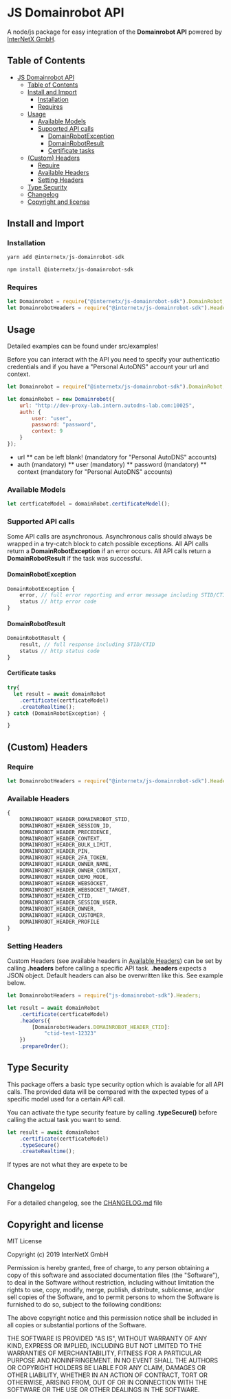 # JS Domainrobot API

A node/js package for easy integration of the **Domainrobot API** powered by [InterNetX GmbH](https://internetx.com).

## Table of Contents

- [JS Domainrobot API](#js-domainrobot-api)
  - [Table of Contents](#table-of-contents)
  - [Install and Import](#install-and-import)
    - [Installation](#installation)
    - [Requires](#requires)
  - [Usage](#usage)
    - [Available Models](#available-models)
    - [Supported API calls](#supported-api-calls)
      - [DomainRobotException](#domainrobotexception)
      - [DomainRobotResult](#domainrobotresult)
      - [Certificate tasks](#certificate-tasks)
  - [(Custom) Headers](#custom-headers)
    - [Require](#require)
    - [Available Headers](#available-headers)
    - [Setting Headers](#setting-headers)
  - [Type Security](#type-security)
  - [Changelog](#changelog)
  - [Copyright and license](#copyright-and-license)

## Install and Import

### Installation

```javascript
yarn add @internetx/js-domainrobot-sdk

npm install @internetx/js-domainrobot-sdk
```

### Requires

```javascript
let Domainrobot = require("@internetx/js-domainrobot-sdk").DomainRobot;
let DomainrobotHeaders = require("@internetx/js-domainrobot-sdk").Headers;
```

## Usage

Detailed examples can be found under src/examples!

Before you can interact with the API you need to specify your authenticatio credentials and if you have a "Personal AutoDNS" account your url and context.

```javascript
let Domainrobot = require("@internetx/js-domainrobot-sdk").DomainRobot;

let domainRobot = new Domainrobot({
    url: "http://dev-proxy-lab.intern.autodns-lab.com:10025",
    auth: {
        user: "user",
        password: "password",
        context: 9
    }
});
```

- url
    ** can be left blank! (mandatory for "Personal AutoDNS" accounts)
- auth (mandatory)
    ** user (mandatory)
    ** password (mandatory)
    ** context (mandatory for "Personal AutoDNS" accounts)

### Available Models

```javascript
let certficateModel = domainRobot.certificateModel();
```

### Supported API calls

Some API calls are asynchronous. Asynchronous calls should always be wrapped in a try-catch block to catch
possible exceptions.
All API calls return a **DomainRobotException** if an error occurs.
All API calls return a **DomainRobotResult** if the task was successful.

#### DomainRobotException

```javascript
DomainRobotException {
    error, // full error reporting and error message including STID/CTID
    status // http error code
}
```

#### DomainRobotResult

```javascript
DomainRobotResult {
    result, // full response including STID/CTID
    status // http status code
}
```

#### Certificate tasks

```javascript
try{
  let result = await domainRobot
    .certificate(certficateModel)
    .createRealtime();
} catch (DomainRobotException) {

}
```

## (Custom) Headers

### Require

```javascript
let DomainrobotHeaders = require("@internetx/js-domainrobot-sdk").Headers;
```

### Available Headers

```javascript
{
    DOMAINROBOT_HEADER_DOMAINROBOT_STID,
    DOMAINROBOT_HEADER_SESSION_ID,
    DOMAINROBOT_HEADER_PRECEDENCE,
    DOMAINROBOT_HEADER_CONTEXT,
    DOMAINROBOT_HEADER_BULK_LIMIT,
    DOMAINROBOT_HEADER_PIN,
    DOMAINROBOT_HEADER_2FA_TOKEN,
    DOMAINROBOT_HEADER_OWNER_NAME,
    DOMAINROBOT_HEADER_OWNER_CONTEXT,
    DOMAINROBOT_HEADER_DEMO_MODE,
    DOMAINROBOT_HEADER_WEBSOCKET,
    DOMAINROBOT_HEADER_WEBSOCKET_TARGET,
    DOMAINROBOT_HEADER_CTID,
    DOMAINROBOT_HEADER_SESSION_USER,
    DOMAINROBOT_HEADER_OWNER,
    DOMAINROBOT_HEADER_CUSTOMER,
    DOMAINROBOT_HEADER_PROFILE
}
```

### Setting Headers

Custom Headers (see available headers in [Available Headers](#available-headers)) can be set by calling **.headers** before calling a specific API task.
**.headers** expects a JSON object. Default headers can also be overwritten like this.
See example below.

```javascript
let DomainrobotHeaders = require("js-domainrobot-sdk").Headers;

let result = await domainRobot
    .certificate(certficateModel)
    .headers({
        [DomainrobotHeaders.DOMAINROBOT_HEADER_CTID]:
            "ctid-test-12323"
    })
    .prepareOrder();
```

## Type Security

This package offers a basic type security option which is avaiable for all API calls.
The provided data will be compared with the expected types of a specific model used for a certain API call.

You can activate the type security feature by calling **.typeSecure()** before calling the actual task you want to send.

```javascript
let result = await domainRobot
    .certificate(certficateModel)
    .typeSecure()
    .createRealtime();
```

If types are not what they are expete to be

## Changelog

For a detailed changelog, see the [CHANGELOG.md](CHANGELOG.md) file

## Copyright and license

MIT License

Copyright (c) 2019 InterNetX GmbH

Permission is hereby granted, free of charge, to any person obtaining a copy
of this software and associated documentation files (the "Software"), to deal
in the Software without restriction, including without limitation the rights
to use, copy, modify, merge, publish, distribute, sublicense, and/or sell
copies of the Software, and to permit persons to whom the Software is
furnished to do so, subject to the following conditions:

The above copyright notice and this permission notice shall be included in all
copies or substantial portions of the Software.

THE SOFTWARE IS PROVIDED "AS IS", WITHOUT WARRANTY OF ANY KIND, EXPRESS OR
IMPLIED, INCLUDING BUT NOT LIMITED TO THE WARRANTIES OF MERCHANTABILITY,
FITNESS FOR A PARTICULAR PURPOSE AND NONINFRINGEMENT. IN NO EVENT SHALL THE
AUTHORS OR COPYRIGHT HOLDERS BE LIABLE FOR ANY CLAIM, DAMAGES OR OTHER
LIABILITY, WHETHER IN AN ACTION OF CONTRACT, TORT OR OTHERWISE, ARISING FROM,
OUT OF OR IN CONNECTION WITH THE SOFTWARE OR THE USE OR OTHER DEALINGS IN THE
SOFTWARE.
